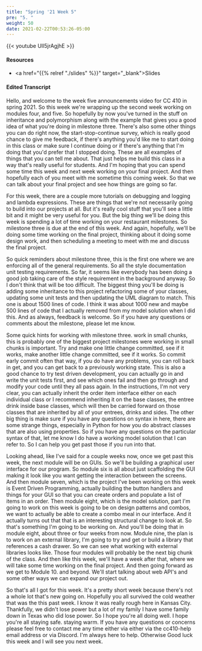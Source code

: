 ```yaml
---
title: "Spring '21 Week 5"
pre: "5. "
weight: 50
date: 2021-02-22T00:53:26-05:00
---
```


{{< youtube UIl5jrAgjhE   >}}

#### Resources

* <a href="{{% relref "./slides" %}}" target="_blank">Slides</a>

#### Edited Transcript

Hello, and welcome to the week five announcements video for CC 410 in spring 2021. So this week we're wrapping up the second week working on modules four, and five. So hopefully by now you've turned in the stuff on inheritance and polymorphism along with the example that gives you a good idea of what you're doing in milestone three. There's also some other things you can do right now, the start-stop-continue survey, which is really good chance to give me feedback, if there's anything you'd like me to start doing in this class or make sure I continue doing or if there's anything that I'm doing that you'd prefer that I stopped doing. These are all examples of things that you can tell me about. That just helps me build this class in a way that's really useful for students. And I'm hoping that you can spend some time this week and next week working on your final project. And then hopefully each of you meet with me sometime this coming week. So that we can talk about your final project and see how things are going so far. 

For this week, there are a couple more tutorials on debugging and logging and lambda expressions. These are things that we're not necessarily going to build into our projects at all. But it's really cool stuff that you'll see a little bit and it might be very useful for you. But the big thing we'll be doing this week is spending a lot of time working on your restaurant milestones. So milestone three is due at the end of this week. And again, hopefully, we'll be doing some time working on the final project, thinking about it doing some design work, and then scheduling a meeting to meet with me and discuss the final project. 

So quick reminders about milestone three, this is the first one where we are enforcing all of the general requirements. So all the style documentation unit testing requirements. So far, it seems like everybody has been doing a good job taking care of the style requirement in the background anyway. So I don't think that will be too difficult. The biggest thing you'll be doing is adding some inheritance to this project refactoring some of your classes, updating some unit tests and then updating the UML diagram to match. This one is about 1500 lines of code. I think it was about 1000 new and maybe 500 lines of code that I actually removed from my model solution when I did this. And as always, feedback is welcome. So if you have any questions or comments about the milestone, please let me know. 

Some quick hints for working with milestone three. work in small chunks, this is probably one of the biggest project milestones were working in small chunks is important. Try and make one little change committed, see if it works, make another little change committed, see if it works. So commit early commit often that way, if you do have any problems, you can roll back in get, and you can get back to a previously working state. This is also a good chance to try test driven development, you can actually go in and write the unit tests first, and see which ones fail and then go through and modify your code until they all pass again. In the instructions, I'm not very clear, you can actually inherit the order item interface either on each individual class or I recommend inheriting it on the base classes, the entree drink inside base classes, which will then be carried forward on those classes that are inherited by all of your entrees, drinks and sides. The other big thing is make sure if you have any questions on syntax in here, there are some strange things, especially in Python for how you do abstract classes that are also using properties. So if you have any questions on the particular syntax of that, let me know I do have a working model solution that I can refer to. So I can help you get past those if you run into that. 

Looking ahead, like I've said for a couple weeks now, once we get past this week, the next module will be on GUIs. So we'll be building a graphical user interface for our program. So module six is all about just scaffolding the GUI making it look like you want getting the interaction between the screens. And then module seven, which is the project I've been working on this week is Event Driven Programming, actually building the button handlers and things for your GUI so that you can create orders and populate a list of items in an order. Then module eight, which is the model solution, part I'm going to work on this week is going to be on design patterns and combos, we want to actually be able to create a combo meal in our interface. And it actually turns out that that is an interesting structural change to look at. So that's something I'm going to be working on. And you'll be doing that in module eight, about three or four weeks from now. Module nine, the plan is to work on an external library, I'm going to try and get or build a library that references a cash drawer. So we can see what working with external libraries looks like. Those four modules will probably be the next big chunk of the class. And then like this week, we'll have a week after that, where we will take some time working on the final project. And then going forward as we get to Module 10. and beyond. We'll start talking about web API's and some other ways we can expand our project out. 

So that's all I got for this week. It's a pretty short week because there's not a whole lot that's new going on. Hopefully you all survived the cold weather that was the this past week. I know it was really rough here in Kansas City. Thankfully, we didn't lose power but a lot of my family I have some family down in Texas who did lose power. So I hope you're all doing well. I hope you're all staying safe. staying warm. If you have any questions or concerns please feel free to contact me any time either via either via the cc410-help email address or via Discord. I'm always here to help. Otherwise Good luck this week and I will see you next week. 

